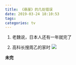 ```yaml
---
title: 《悬崖》的几处错误
date: 2019-03-24 18:10:53
tags:
categories: tv
---
```


1. 老魏说，日本人还有一年就完了

<!-- more -->

2. 高科长搜周乙的家时
   ![](https://alicdn.makergyt.com/blog/%E6%82%AC%E5%B4%96.jpg)

**未完**
